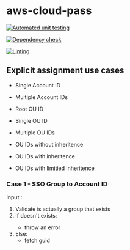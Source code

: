 # aws-cloud-pass

[![Automated unit testing](https://github.com/cloud-pass-security/aws-cloud-pass/actions/workflows/unit_tests.yml/badge.svg)](https://github.com/cloud-pass-security/aws-cloud-pass/actions/workflows/unit_tests.yml)

[![Dependency check](https://github.com/cloud-pass-security/aws-cloud-pass/actions/workflows/dependency_review.yml/badge.svg)](https://github.com/cloud-pass-security/aws-cloud-pass/actions/workflows/dependency_review.yml)

[![Linting](https://github.com/cloud-pass-security/aws-cloud-pass/actions/workflows/linting.yaml/badge.svg)](https://github.com/cloud-pass-security/aws-cloud-pass/actions/workflows/linting.yaml)

## Explicit assignment use cases
- Single Account ID
- Multiple Account IDs

- Root OU ID
- Single OU ID
- Multiple OU IDs

- OU IDs without inheritence
- OU IDs with inheritence
- OU IDs with limitied inheritence


### Case 1 - SSO Group to Account ID

Input <sso-group-name>:<account-id>

1. Validate <sso-group-name> is actually a group that exists
2. If <sso-group> doesn't exists:
    - throw an error
3. Else:
    - fetch <sso-group> guid

